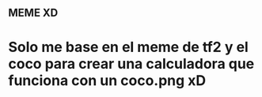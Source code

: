 ## MEME XD

# Solo me base en el meme de tf2 y el coco para crear una calculadora que funciona con un coco.png xD
